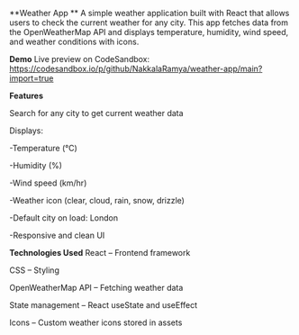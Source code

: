 **Weather App **
A simple weather application built with React that allows users to check the current weather for any city. This app fetches data from the OpenWeatherMap API and displays temperature, humidity, wind speed, and weather conditions with icons.

**Demo**
Live preview on CodeSandbox: https://codesandbox.io/p/github/NakkalaRamya/weather-app/main?import=true

**Features**

Search for any city to get current weather data

Displays:

-Temperature (°C)

-Humidity (%)

-Wind speed (km/hr)

-Weather icon (clear, cloud, rain, snow, drizzle)

-Default city on load: London

-Responsive and clean UI

**Technologies Used**
React – Frontend framework

CSS – Styling

OpenWeatherMap API – Fetching weather data

State management – React useState and useEffect

Icons – Custom weather icons stored in assets
